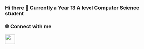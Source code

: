 ### Hi there 👋 Currently a Year 13 A level Computer Science student


### 🌐 Connect with me

<img height="32" width="32" src="https://cdn.jsdelivr.net/npm/simple-icons@v3/icons/discord.svg" />

<!--
**Ortovoxx/Ortovoxx** is a ✨ _special_ ✨ repository because its `README.md` (this file) appears on your GitHub profile.

Here are some ideas to get you started:

- 🔭 I’m currently working on ...
- 🌱 I’m currently learning ...
- 👯 I’m looking to collaborate on ...
- 🤔 I’m looking for help with ...
- 💬 Ask me about ...
- 📫 How to reach me: ...
- 😄 Pronouns: ...
- ⚡ Fun fact: ...
-->
